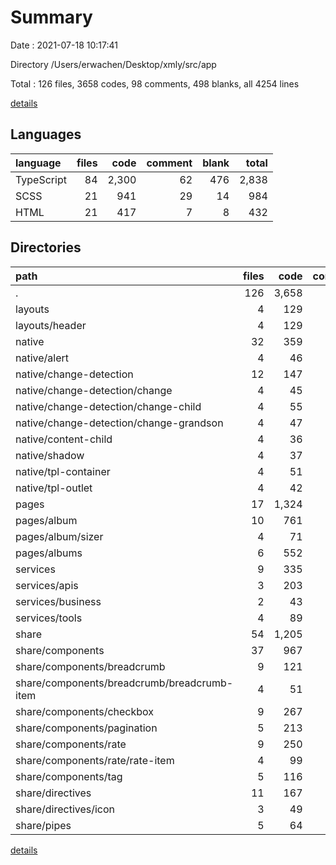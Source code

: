 # Summary

Date : 2021-07-18 10:17:41

Directory /Users/erwachen/Desktop/xmly/src/app

Total : 126 files,  3658 codes, 98 comments, 498 blanks, all 4254 lines

[details](details.md)

## Languages
| language | files | code | comment | blank | total |
| :--- | ---: | ---: | ---: | ---: | ---: |
| TypeScript | 84 | 2,300 | 62 | 476 | 2,838 |
| SCSS | 21 | 941 | 29 | 14 | 984 |
| HTML | 21 | 417 | 7 | 8 | 432 |

## Directories
| path | files | code | comment | blank | total |
| :--- | ---: | ---: | ---: | ---: | ---: |
| . | 126 | 3,658 | 98 | 498 | 4,254 |
| layouts | 4 | 129 | 1 | 13 | 143 |
| layouts/header | 4 | 129 | 1 | 13 | 143 |
| native | 32 | 359 | 6 | 91 | 456 |
| native/alert | 4 | 46 | 0 | 11 | 57 |
| native/change-detection | 12 | 147 | 3 | 30 | 180 |
| native/change-detection/change | 4 | 45 | 0 | 10 | 55 |
| native/change-detection/change-child | 4 | 55 | 2 | 10 | 67 |
| native/change-detection/change-grandson | 4 | 47 | 1 | 10 | 58 |
| native/content-child | 4 | 36 | 0 | 12 | 48 |
| native/shadow | 4 | 37 | 0 | 12 | 49 |
| native/tpl-container | 4 | 51 | 3 | 14 | 68 |
| native/tpl-outlet | 4 | 42 | 0 | 12 | 54 |
| pages | 17 | 1,324 | 45 | 102 | 1,471 |
| pages/album | 10 | 761 | 39 | 63 | 863 |
| pages/album/sizer | 4 | 71 | 17 | 24 | 112 |
| pages/albums | 6 | 552 | 6 | 35 | 593 |
| services | 9 | 335 | 11 | 69 | 415 |
| services/apis | 3 | 203 | 11 | 38 | 252 |
| services/business | 2 | 43 | 0 | 12 | 55 |
| services/tools | 4 | 89 | 0 | 19 | 108 |
| share | 54 | 1,205 | 32 | 193 | 1,430 |
| share/components | 37 | 967 | 28 | 140 | 1,135 |
| share/components/breadcrumb | 9 | 121 | 0 | 27 | 148 |
| share/components/breadcrumb/breadcrumb-item | 4 | 51 | 0 | 11 | 62 |
| share/components/checkbox | 9 | 267 | 23 | 38 | 328 |
| share/components/pagination | 5 | 213 | 2 | 20 | 235 |
| share/components/rate | 9 | 250 | 3 | 38 | 291 |
| share/components/rate/rate-item | 4 | 99 | 0 | 16 | 115 |
| share/components/tag | 5 | 116 | 0 | 17 | 133 |
| share/directives | 11 | 167 | 4 | 29 | 200 |
| share/directives/icon | 3 | 49 | 2 | 5 | 56 |
| share/pipes | 5 | 64 | 0 | 20 | 84 |

[details](details.md)